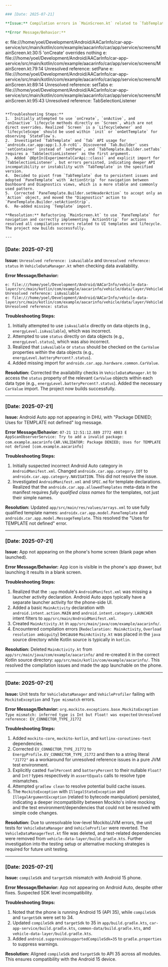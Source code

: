 ```yaml
---

### [Date: 2025-07-21]

**Issue:** Compilation errors in `MainScreen.kt` related to `TabTemplate` and `Screen` lifecycle methods.

**Error Message/Behavior:**
```
e: file:///home/yoel/Development/Android/AACarInfo/car-app-service/src/main/kotlin/com/example/aacarinfo/car/app/service/screens/MainScreen.kt:30:5 'onCreate' overrides nothing
e: file:///home/yoel/Development/Android/AACarInfo/car-app-service/src/main/kotlin/com/example/aacarinfo/car/app/service/screens/MainScreen.kt:79:14 Unresolved reference: setPane
e: file:///home/yoel/Development/Android/AACarInfo/car-app-service/src/main/kotlin/com/example/aacarinfo/car/app/service/screens/MainScreen.kt:89:14 Unresolved reference: setTabs
e: file:///home/yoel/Development/Android/AACarInfo/car-app-service/src/main/kotlin/com/example/aacarinfo/car/app/service/screens/MainScreen.kt:95:43 Unresolved reference: TabSelectionListener
```

**Troubleshooting Steps:**
1.  Initially attempted to use `onCreate`, `onActive`, and `onInactive` lifecycle methods directly on `Screen`, which are not direct overrides. Realized `Screen` is a `LifecycleOwner` and `lifecycleScope` should be used within `init` or `onGetTemplate` for observing `StateFlow`s.
2.  Investigated `TabTemplate` and `Tab` API usage for `androidx.car.app:app:1.3.0-rc01`. Discovered `Tab.Builder` uses `setContainer` instead of `setPane`, and `TabTemplate.Builder.setTabs` requires a `TabSelectionListener` as the first argument.
3.  Added `@OptIn(ExperimentalCarApi::class)` and explicit import for `TabSelectionListener`, but errors persisted, indicating deeper API incompatibility or instability with `TabTemplate` in the specified version.
4.  Decided to pivot from `TabTemplate` due to persistent issues and adopted `PaneTemplate` with `ActionStrip` for navigation between Dashboard and Diagnostics views, which is a more stable and commonly used pattern.
5.  Corrected `PaneTemplate.Builder.setHeaderAction` to accept only an `Action` object, and moved the "Diagnostics" action to `PaneTemplate.Builder.setActionStrip`.
6.  Re-added missing `Template` import.

**Resolution:** Refactoring `MainScreen.kt` to use `PaneTemplate` for navigation and correctly implementing `ActionStrip` for actions resolved all compilation errors related to UI templates and lifecycle. The project now builds successfully.

---
```


### [Date: 2025-07-21]

**Issue:** `Unresolved reference: isAvailable` and `Unresolved reference: status` in `VehicleDataManager.kt` when checking data availability.

**Error Message/Behavior:**
```
e: file:///home/yoel/Development/Android/AACarInfo/vehicle-data-layer/src/main/kotlin/com/example/aacarinfo/vehicle/data/layer/VehicleDataManager.kt:76:48 Unresolved reference: isAvailable
e: file:///home/yoel/Development/Android/AACarInfo/vehicle-data-layer/src/main/kotlin/com/example/aacarinfo/vehicle/data/layer/VehicleDataManager.kt:77:50 Unresolved reference: status
```

**Troubleshooting Steps:**
1.  Initially attempted to use `isAvailable` directly on data objects (e.g., `energyLevel.isAvailable`), which was incorrect.
2.  Attempted to use `status` directly on data objects (e.g., `energyLevel.status`), which was also incorrect.
3.  Realized that `isAvailable` or `status` should be checked on the `CarValue` properties *within* the data objects (e.g., `energyLevel.batteryPercent?.status`).
4.  Added missing import for `androidx.car.app.hardware.common.CarValue`.

**Resolution:** Corrected the availability checks in `VehicleDataManager.kt` to access the `status` property of the relevant `CarValue` objects within each data type (e.g., `energyLevel.batteryPercent?.status`). Added the necessary `CarValue` import. The project now builds successfully.

---

### [Date: 2025-07-21]

**Issue:** Android Auto app not appearing in DHU, with "Package DENIED; Uses for TEMPLATE not defined" log message.

**Error Message/Behavior:**
`07-21 12:51:12.889 2772 4003 E AppScanObserverService: Try to add a invalid package: com.example.aacarinfo`
`CAR.VALIDATOR: Package DENIED; Uses for TEMPLATE not defined [com.example.aacarinfo]`

**Troubleshooting Steps:**
1.  Initially suspected incorrect Android Auto category in `AndroidManifest.xml`. Changed `androidx.car.app.category.IOT` to `androidx.car.app.category.NAVIGATION`. This did not resolve the issue.
2.  Investigated `AndroidManifest.xml` and `SPEC.md` for template declarations. Realized that the `androidx.car.app.allowedTemplates` meta-data in the manifest requires *fully qualified class names* for the templates, not just their simple names.

**Resolution:** Updated `app/src/main/res/values/arrays.xml` to use fully qualified template names: `androidx.car.app.model.PaneTemplate` and `androidx.car.app.model.MessageTemplate`. This resolved the "Uses for TEMPLATE not defined" error.

---

### [Date: 2025-07-21]

**Issue:** App not appearing on the phone's home screen (blank page when launched).

**Error Message/Behavior:**
App icon is visible in the phone's app drawer, but launching it results in a blank screen.

**Troubleshooting Steps:**
1.  Realized that the `:app` module's `AndroidManifest.xml` was missing a launcher activity declaration. Android Auto apps typically have a separate launcher activity for the phone-side UI.
2.  Added a basic `MainActivity` declaration with `android.intent.action.MAIN` and `android.intent.category.LAUNCHER` intent filters to `app/src/main/AndroidManifest.xml`.
3.  Created `MainActivity.kt` in `app/src/main/java/com/example/aacarinfo/`.
4.  Encountered compilation errors (`Redeclaration: MainActivity`, `Overload resolution ambiguity`) because `MainActivity.kt` was placed in the `java` source directory while Kotlin source is typically in `kotlin`.

**Resolution:** Deleted `MainActivity.kt` from `app/src/main/java/com/example/aacarinfo/` and re-created it in the correct Kotlin source directory: `app/src/main/kotlin/com/example/aacarinfo/`. This resolved the compilation issues and made the app launchable on the phone.

---

### [Date: 2025-07-21]

**Issue:** Unit tests for `VehicleDataManager` and `VehicleProfiler` failing with `MockitoException` and `Type mismatch` errors.

**Error Message/Behavior:**
`org.mockito.exceptions.base.MockitoException`
`Type mismatch: inferred type is Int but Float! was expected`
`Unresolved reference: EV_CONNECTOR_TYPE_J1772`

**Troubleshooting Steps:**
1.  Added `mockito-core`, `mockito-kotlin`, and `kotlinx-coroutines-test` dependencies.
2.  Corrected `EV_CONNECTOR_TYPE_J1772` to `EnergyProfile.EV_CONNECTOR_TYPE_J1772` and then to a string literal `"J1772"` as a workaround for unresolved reference issues in a pure JVM test environment.
3.  Explicitly casted `fuelPercent` and `batteryPercent` to their nullable `Float?` and `Int?` types respectively in `assertEquals` calls to resolve type mismatches.
4.  Attempted `gradlew clean` to resolve potential build cache issues.
5.  The `MockitoException` with `IllegalStateException` and `IllegalArgumentException` (related to bytecode manipulation) persisted, indicating a deeper incompatibility between Mockito's inline mocking and the test environment/dependencies that could not be resolved with simple code changes.

**Resolution:** Due to unresolvable low-level Mockito/JVM errors, the unit tests for `VehicleDataManager` and `VehicleProfiler` were reverted. The `VehicleDataManagerTest.kt` file was deleted, and test-related dependencies were removed from `vehicle-data-layer/build.gradle.kts`. Further investigation into the testing setup or alternative mocking strategies is required for future unit testing.

---

### [Date: 2025-07-21]

**Issue:** `compileSdk` and `targetSdk` mismatch with Android 15 phone.

**Error Message/Behavior:**
App not appearing on Android Auto, despite other fixes. Suspected SDK level incompatibility.

**Troubleshooting Steps:**
1.  Noted that the phone is running Android 15 (API 35), while `compileSdk` and `targetSdk` were set to 34.
2.  Updated `compileSdk` and `targetSdk` to 35 in `app/build.gradle.kts`, `car-app-service/build.gradle.kts`, `common-data/build.gradle.kts`, and `vehicle-data-layer/build.gradle.kts`.
3.  Added `android.suppressUnsupportedCompileSdk=35` to `gradle.properties` to suppress warnings.

**Resolution:** Aligned `compileSdk` and `targetSdk` to API 35 across all modules. This ensures compatibility with the Android 15 device.